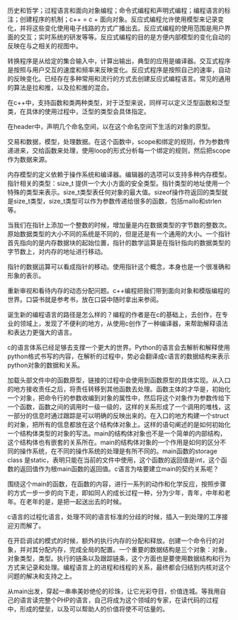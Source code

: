 历史和哲学；过程语言和面向对象编程；命令式编程和声明式编程；编程语言的标注；创建程序的机制；c++ = c + 面向对象。反应式编程允许使用模型来记录变化，并将这些变化使用电子线路的方式广播出去。反应式编程的使用范围是用户界面的交互；实时系统的研发等等。反应式编程的目的是方便内部模型的变化自动的反映在与之相关的视图中。

转换程序是从给定的集合输入中，计算出输出，典型的应用是编译器。交互式程序是按照与用户交互的速度和频率来反映变化。反应式程序是按照自己的速率，自动的反映变化。已经存在多种常用和流行的方式去创建反应式编程语言。常见的通用的算法是拉和推，以及拉和推的混合。

在c++中，支持函数和类两种类型，对于泛型来说，同样可以定义泛型函数和泛型类，在具体的使用过程中，泛型的类型会具体指定。

在header中，声明几个命名空间，以在这个命名空间下生活的对象的原型。

交易和数据，模型，处理数据。在这个函数中，scope和绑定的规则，作为参数传递进来，交给函数来处理，使用loop的形式分析每一个绑定的规则，然后把scope作为数据来源。

内存模型的定义依赖于操作系统和编译器。编辑器的选项可以支持多种内存模型。指针相关的类型：size_t 提供一个大小方面的安全类型。指针类型的地址使用一个特殊的类型来表示。size_t类型表任何对象的最大值。sizeof操作符返回的类型就是size_t类型，size_t类型可以作为参数传递给很多的函数，包括mallo和strlen等。

当我们在指针上添加一个整数的时候，增加量是内在数据类型的字节数的整数次。原始数据类型的大小不同的系统是不同的，但是还是有一个通用的大小。一个指针首先指向的是内存数据块的起始位置，指针的数学运算是在指针指向的数据类型的字节数上，对内存的地址进行移动。

指针的数据运算可以看成指针的移动。使用指针这个概念，本身也是一个很准确和形象的表示。

重新审视和看待内存的动态分配问题。c++编程把我们带到面向对象和模版编程的世界。口袋书就是参考书，放在口袋中随时拿出来参阅。

诞生新的编程语言的路径是怎么样的？编程的作者是在c的基础上，去创作，在专业的领域上，发现了不便利的地方，从使用c创作了一种编译器，来帮助解释语法和表达力更强大的语言。

c的语言体系已经足够去支撑一个更大的世界。Python的语言会去解析和解释使用python格式书写的内容，在解析的过程中，势必会翻译成c语言的数据结构来表示python对象的数据和关系。

加载头部文件中的函数原型，链接的过程中会使用到函数原型的具体实现。从入口的地方接收责任之后，将责任转移到其他函数去处理。函数主体的才华是，初始化一个对象，把命令行的参数收编到对象的属性中，然后将这个对象作为参数传给下一个函数，函数之间的调用时一级一级的，这样的关系形成了一个调用的堆栈，这一部分的信息时通过跟踪是可以明确的反映出来的。在入口的地方构建一个struct的对象，把所有的信息都放在这个结构体对象上。这样的语句阐述的是如何初始化一个结构体类型的对象的写法。main的结构体对象也不是一个简单的内部结构，这个结构体也有嵌套的关系所在。main的结构体对象的一个作用是如何的区分不同的操作系统，在不同的操作系统的处理是有所不同的。main函数的storage class 是static，表明只能在当前的文件中使用，这个函数的返回值是int，这个函数的返回值作为根main函数的返回值。c语言为啥要建立main的契约关系呢？

围绕这个main的函数，在函数的内容，进行一系列的动作和化学反应，按照步骤的方式一步一步的向下走，即如同人的成长过程一种，分为少年，青年，中年和老年。在老年的是，是把一起送出去的时候。

c语言的过程化语言，处理不同的语言标准的分歧的时候，插入一到处理的工序接迎刃而解了。

在开启调试的模式的时候，额外的执行内存的分配和释放。创建一个命令行的对象，并对其分配内存，完成全局的配置。一个重要的数据结构是三个对象：对象，对象类型，类型。执行的链条以及跟踪链条，这个方面也是要使用数据结构和行为方式来记录和处理。编程语言上的进程和线程的关系，最终都会归结到内核对这个问题的解决和支持之上。

从main出发，穿起一串串美妙绝伦的珍珠，让它光彩夺目，价值连城。等我用自己的语言读完整个PHP的语言，自己将成为这个领域的专家，在读代码的过程中，形成的壁垒，以及可以帮助人的价值将使不可估量的。

